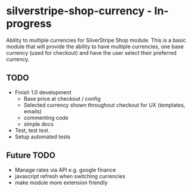 # silverstripe-shop-currency - In-progress
Ability to multiple currencies for SilverStripe Shop module.
This is a basic module that will provide the ability to have multiple currencies, one base currency (used for checkout) and have the user select their preferred currency.

## TODO
* Finish 1.0 development
  * Base price at checkout / config
  * Selected currency shown throughout checkout for UX (templates, emails)
  * commenting code
  * simple docs
* Test, test test.
* Setup automated tests

## Future TODO
* Manage rates via API e.g. google finance
* javascript refresh when switching currencies
* make module more extension friendly
